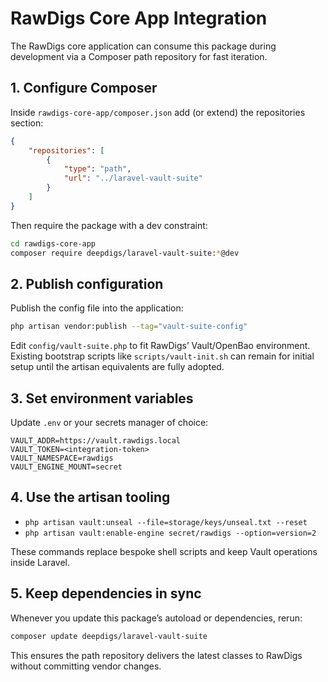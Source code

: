 # RawDigs Core App Integration

The RawDigs core application can consume this package during development via a Composer path repository for fast iteration.

## 1. Configure Composer

Inside `rawdigs-core-app/composer.json` add (or extend) the repositories section:

```json
{
    "repositories": [
        {
            "type": "path",
            "url": "../laravel-vault-suite"
        }
    ]
}
```

Then require the package with a dev constraint:

```bash
cd rawdigs-core-app
composer require deepdigs/laravel-vault-suite:*@dev
```

## 2. Publish configuration

Publish the config file into the application:

```bash
php artisan vendor:publish --tag="vault-suite-config"
```

Edit `config/vault-suite.php` to fit RawDigs’ Vault/OpenBao environment. Existing bootstrap scripts like `scripts/vault-init.sh` can remain for initial setup until the artisan equivalents are fully adopted.

## 3. Set environment variables

Update `.env` or your secrets manager of choice:

```dotenv
VAULT_ADDR=https://vault.rawdigs.local
VAULT_TOKEN=<integration-token>
VAULT_NAMESPACE=rawdigs
VAULT_ENGINE_MOUNT=secret
```

## 4. Use the artisan tooling

- `php artisan vault:unseal --file=storage/keys/unseal.txt --reset`
- `php artisan vault:enable-engine secret/rawdigs --option=version=2`

These commands replace bespoke shell scripts and keep Vault operations inside Laravel.

## 5. Keep dependencies in sync

Whenever you update this package’s autoload or dependencies, rerun:

```bash
composer update deepdigs/laravel-vault-suite
```

This ensures the path repository delivers the latest classes to RawDigs without committing vendor changes.
